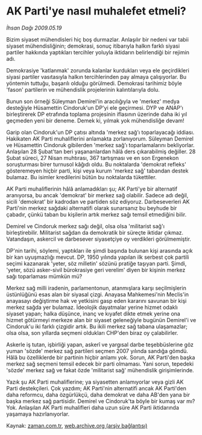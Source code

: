# AK Parti'ye nasıl muhalefet etmeli?

*İhsan Dağı 2009.05.19*

<tr><td class="metin" colspan="2" style="padding-top: 20px; padding-left: 5px; padding-right: 10px;">Bizim siyaset mühendisleri hiç boş durmazlar. Anlaşılır bir nedeni var tabii siyaset mühendisliğinin; demokrasi, sonuç itibarıyla halkın farklı siyasi partiler hakkında yaptıkları tercihler yoluyla iktidarın belirlendiği bir rejimin adı.</td></tr><tr><td class="metin" colspan="2" style="padding-top: 20px; padding-left: 5px; padding-right: 10px;"><p>Demokrasiye 'katlanmak' zorunda kalanlar kurdukları veya ele geçirdikleri siyasi partiler vasıtasıyla halkın tercihlerinden pay almaya çalışıyorlar. Bu yöntemin tuttuğu, başarılı olduğu görülmedi. Demokrasi tarihimiz böyle 'fason' partilerin ve mühendislik projelerinin kalıntılarıyla dolu.
<p> Bunun son örneği Süleyman Demirel'in aracılığıyla ve 'merkez' medya desteğiyle Hüsamettin Cindoruk'un DP'yi ele geçirmesi. DYP ve ANAP'ı birleştirerek DP etrafında toplama projesinin iflasının üzerinde daha iki yıl geçmeden yeni bir deneme. Demek ki, yılmak yok mühendisliğe devam!
<p> Garip olan Cindoruk'un DP çatısı altında 'merkez sağ'ı toparlayacağı iddiası. Hakikaten AK Parti muhaliflerini anlamakta zorlanıyorum. Süleyman Demirel ve Hüsamettin Cindoruk gibilerden 'merkez sağ'ı toparlamalarını bekliyorlar. Anlaşılan 28 Şubat'tan beri yaşananlardan hâlâ ders çıkarabilmiş değiller. 28 Şubat süreci, 27 Nisan muhtırası, 367 tartışması ve en son Ergenekon soruşturması birer turnusol kâğıdı oldu. Bu noktalarda 'demokrat refleks' gösteremeyen hiçbir parti, kişi veya kurum 'merkez sağ' tabandan destek bulamaz. Bu isimler kredilerini bütün bu noktalarda tükettiler.
<p> AK Parti muhaliflerinin hâlâ anlamadıkları şu; AK Parti'ye bir alternatif aranıyorsa, bu ancak 'demokrat' bir merkez sağ olabilir. Sadece adı değil, sicili 'demokrat' bir kadrodan ve partiden söz ediyoruz. Darbeseverleri AK Parti'nin merkez sağdaki alternatifi olarak sunarsanız bu beyhude bir çabadır, çünkü taban bu kişilerin artık merkez sağı temsil etmediğini bilir.
<p> Demirel ve Cindoruk merkez sağı değil, olsa olsa 'militarist sağ'ı birleştirebilir. Militarist sağdan da demokratik bir süreçte iktidar çıkmaz. Vatandaşın, askercil ve darbesever siyasetçiye oy verdikleri görülmemiştir.
<p> DP'nin tarihi, söylemi, yaptıkları ile şimdi başında bulunan kişi arasında açık bir kan uyuşmazlığı mevcut. DP, 1950 yılında yapılan ilk serbest çok partili seçimi kazanarak 'yeter, söz milletin' sözünü pratiğe taşıyan parti. Şimdi, 'yeter, sözü asker-sivil bürokrasiye geri verelim' diyen bir kişinin merkez sağı toparlaması mümkün mü?
<p> Merkez sağ milli iradenin, parlamentonun, atanmışlara karşı seçilmişlerin üstünlüğünü esas alan bir siyasal çizgi. Anayasa Mahkemesi'nin Meclis'in anayasayı değiştirme hak ve yetkisini gasp eden kararını savunan bir kişi merkez sağda yer bulamaz. İdeolojik dayatmalar yerine hizmet odaklı siyaset yapan; halka düşünce, inanç ve kıyafet dikte etmek yerine ona hizmet götürmeyi merkeze alan bir siyaset geleneğiyle bugünün Demirel'i ve Cindoruk'u iki farklı çizgidir artık. Bu ikili merkez sağ tabana ulaşamazlar; olsa olsa, son yıllarda seçmeni oldukları CHP'den biraz oy çalabilirler.
<p> Askerle iş tutan, işbirliği yapan, askerî ve yargısal darbe teşebbüslerine göz yuman 'sözde' merkez sağ partileri seçmen 2007 yılında sandığa gömdü. Hâlâ bu özelliklerde bir partinin hiçbir anlamı yok. Sorun, AK Parti'den başka merkez sağ seçmeni temsil edecek bir parti olmaması. Yani sorun, tepedeki 'sözde' merkez sağ ve fakat özde 'militarist sağ' mühendislik girişimlerinde.
<p> Yazık şu AK Parti muhaliflerine; ya siyasetten anlamıyorlar veya gizli AK Parti destekçileri. Çok yazdım; AK Parti'nin alternatifi ancak AK Parti'den daha reformcu, daha özgürlükçü, daha demokrat ve daha AB'den yana bir başka merkez sağ partisidir. Demirel ve Cindoruk'ta böyle bir kumaş var mı? Yok. Anlaşılan AK Parti muhalifleri daha uzun süre AK Parti iktidarında yaşamaya hazırlanıyorlar. <br/></p></p></p></p></p></p></p></p></p></td></tr>

Kaynak: [zaman.com.tr](http://zaman.com.tr/yazar.do?yazino=849392), [web.archive.org (arşiv bağlantısı)](http://web.archive.org/web/20090524040105/http://www.zaman.com.tr:80/yazar.do?yazino=849392)
